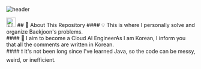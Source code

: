 <div>
  
  <!--Header-->
  ![header](https://capsule-render.vercel.app/api?type=rect&color=gradient&height=300&section=header&text=JAVA_STUDY%20%20)
  
</div>

<div>
  <!--Body-->
  <img src="https://raw.githubusercontent.com/Tarikul-Islam-Anik/Animated-Fluent-Emojis/master/Emojis/Smilies/Alien.png" alt="Alien" width="25" height="25" />
  ## 👀 About This Repository
  #### 💡 This is where I personally solve and organize Baekjoon's problems.<br/>
  #### 📖 I aim to become a Cloud AI EngineerAs I am Korean, I inform you that all the comments are written in Korean.<br/>
  #### ❗ It's not been long since I've learned Java, so the code can be messy, weird, or inefficient.
  <br/>
</div>
